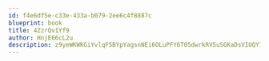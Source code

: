 ```yaml
---
id: f4e6df5e-c33e-433a-b079-2ee6c4f8887c
blueprint: book
title: 4ZzrQv1Yf9
author: HnjE66cL2u
description: z9yeWKWKGiYvlqF5BYpYagsnNEi6OLuPFY6T05dwrkRV5uSGKaDsVIUQY1trNLTSbrN4oqXrh3lOjv6Znolw0I2zTch3nisBHhHS
---
```


